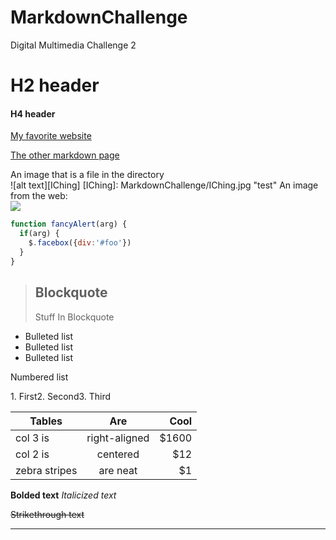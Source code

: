 # MarkdownChallenge
Digital Multimedia Challenge 2


# H2 header  
#### H4 header  
[My favorite website](http://www.etymonline.com/)  

[The other markdown page](http://www.github.com/epetakov/MarkdownChallenge/README2.md)

An image that is a file in the directory  
![alt text][IChing]
[IChing]: MarkdownChallenge/IChing.jpg "test"
An image from the web:   
![](http://commonmark.org/help/images/favicon.png)  


```javascript  
function fancyAlert(arg) {  
  if(arg) {  
    $.facebox({div:'#foo'})  
  }  
}  
```



> ## Blockquote  
>Stuff
>In
>Blockquote

* Bulleted list
* Bulleted list
* Bulleted list

<p>Numbered list</p>
1. First2. Second3. Third


| Tables        | Are           | Cool  |
| ------------- |:-------------:| -----:|
| col 3 is      | right-aligned | $1600 |
| col 2 is      | centered      |   $12 |
| zebra stripes | are neat      |    $1 |

**Bolded text**
*Italicized text*
<p><del>Strikethrough text</del></p>

<hr>


